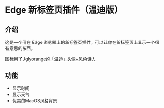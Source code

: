 # Edge 新标签页插件（温迪版）

## 介绍

这是一个用在 Edge 浏览器上的新标签页插件，可以让你在新标签页上显示一个很有意思的东西。

图标用了[Uglyorange](https://www.miyoushe.com/ys/accountCenter/postList?id=83163901)的[「温迪」头像+风色诗人](https://www.miyoushe.com/ys/article/29843610)

## 功能 

- 显示时间
- 显示天气
- 优美的MacOS风格背景